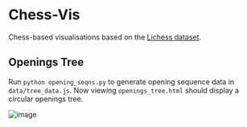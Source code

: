 # Chess-Vis

Chess-based visualisations based on the [Lichess dataset](https://www.kaggle.com/datasets/shkarupylomaxim/chess-games-dataset-lichess-2017-may/data).

## Openings Tree

Run `python opening_seqns.py` to generate opening sequence data in `data/tree_data.js`. Now viewing `openings_tree.html` should display a circular openings tree.

![image](https://github.com/ErikPolzin/chess-vis/assets/26491478/408c7233-70f0-4622-a073-4d0c5efc728b)

